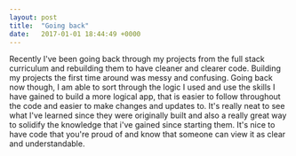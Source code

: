 ```yaml
---
layout: post
title:  "Going back"
date:   2017-01-01 18:44:49 +0000
---
```



Recently I've been going back through my projects from the full stack curriculum and rebuilding them to have cleaner and clearer code. Building my projects the first time around was messy and confusing. Going back now though, I am able to sort through the logic I used and use the skills I have gained to build a more logical app, that is easier to follow throughout the code and easier to make changes and updates to. It's really neat to see what I've learned since they were originally built and also a really great way to solidify the knowledge that i've gained since starting them. It's nice to have code that you're proud of and know that someone can view it as clear and understandable. 
